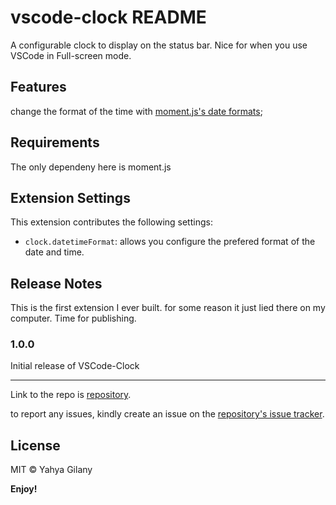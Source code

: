 # vscode-clock README

A configurable clock to display on the status bar. Nice for when you use VSCode in Full-screen mode.

## Features
change the format of the time with [moment.js's date formats](https://momentjs.com/docs/#/displaying/);

## Requirements

The only dependeny here is moment.js

## Extension Settings

This extension contributes the following settings:

* `clock.datetimeFormat`: allows you configure the prefered format of the date and time.


## Release Notes

This is the first extension I ever built. for some reason it just lied there on my computer. Time for publishing.

### 1.0.0

Initial release of VSCode-Clock

-----------------------------------------------------------------------------------------------------------
Link to the repo is [repository](//github.com/ygilany/vscode-clock).

to report any issues, kindly create an issue on the [repository's issue tracker](//github.com/ygilany/vscode-clock).

## License

MIT © Yahya Gilany

**Enjoy!**